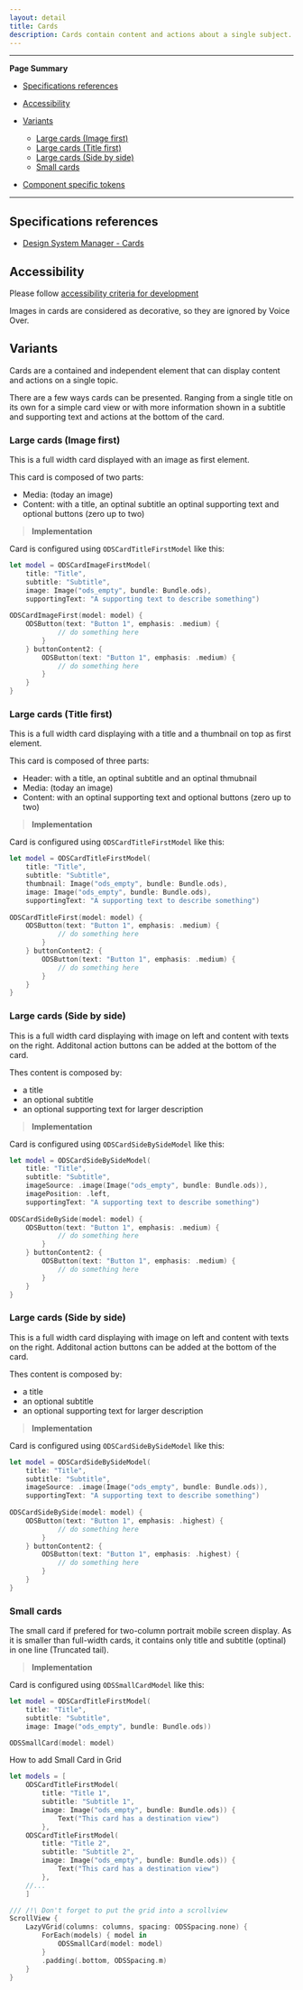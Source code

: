 ```yaml
---
layout: detail
title: Cards
description: Cards contain content and actions about a single subject.
---
```


---

**Page Summary**

* [Specifications references](#specifications-references)
* [Accessibility](#accessibility)
* [Variants](#variants)
    * [Large cards (Image first)](#large-cards-image-first)
    * [Large cards (Title first)](#large-cards-title-first)
    * [Large cards (Side by side)](#large-cards-side-by-side)
    * [Small cards](#small-cards)
    
* [Component specific tokens](#component-specific-tokens)

---

## Specifications references

- [Design System Manager - Cards](https://system.design.orange.com/0c1af118d/p/66bac5-cards/b/1591fb)

## Accessibility

Please follow [accessibility criteria for development](https://a11y-guidelines.orange.com/en/mobile/ios/)

Images in cards are considered as decorative, so they are ignored by Voice Over.

## Variants

Cards are a contained and independent element that can display content and actions on a single topic.

There are a few ways cards can be presented. Ranging from a single title on its own for a simple card view or with more information shown in a subtitle and supporting text and actions at the bottom of the card.


### Large cards (Image first)

This is a full width card displayed with an image as first element.

This card is composed of two parts:
- Media: (today an image)
- Content: with a title, an optinal subtitle an optinal supporting text and optional buttons (zero up to two)

> **Implementation**

Card is configured using `ODSCardTitleFirstModel` like this:

```swift
let model = ODSCardImageFirstModel(
    title: "Title",
    subtitle: "Subtitle",
    image: Image("ods_empty", bundle: Bundle.ods),
    supportingText: "A supporting text to describe something")
    
ODSCardImageFirst(model: model) {
    ODSButton(text: "Button 1", emphasis: .medium) {
            // do something here
        }
    } buttonContent2: {
        ODSButton(text: "Button 1", emphasis: .medium) {
            // do something here
        } 
    }
}
```

### Large cards (Title first)

This is a full width card displaying with a title and a thumbnail on top as first element.

This card is composed of three parts:
- Header: with a title, an optinal subtitle and an optinal thmubnail
- Media: (today an image)
- Content: with an optinal supporting text and optional buttons (zero up to two)

> **Implementation**

Card is configured using `ODSCardTitleFirstModel` like this:

```swift
let model = ODSCardTitleFirstModel(
    title: "Title",
    subtitle: "Subtitle",
    thumbnail: Image("ods_empty", bundle: Bundle.ods),
    image: Image("ods_empty", bundle: Bundle.ods),
    supportingText: "A supporting text to describe something")
    
ODSCardTitleFirst(model: model) {
    ODSButton(text: "Button 1", emphasis: .medium) {
            // do something here
        }
    } buttonContent2: {
        ODSButton(text: "Button 1", emphasis: .medium) {
            // do something here
        } 
    }
}
```

### Large cards (Side by side)

This is a full width card displaying with image on left and content with texts on the right. Additonal action buttons can be added at the bottom of the card. 

Thes content is composed by:
- a title
- an optional subtitle
- an optional supporting text for larger description

> **Implementation**

Card is configured using `ODSCardSideBySideModel` like this:

```swift
let model = ODSCardSideBySideModel(
    title: "Title",
    subtitle: "Subtitle",
    imageSource: .image(Image("ods_empty", bundle: Bundle.ods)),
    imagePosition: .left,
    supportingText: "A supporting text to describe something")
    
ODSCardSideBySide(model: model) {
    ODSButton(text: "Button 1", emphasis: .medium) {
            // do something here
        }
    } buttonContent2: {
        ODSButton(text: "Button 1", emphasis: .medium) {
            // do something here
        } 
    }
}
```

### Large cards (Side by side)

This is a full width card displaying with image on left and content with texts on the right. Additonal action buttons can be added at the bottom of the card. 

Thes content is composed by:
- a title
- an optional subtitle
- an optional supporting text for larger description

> **Implementation**

Card is configured using `ODSCardSideBySideModel` like this:

```swift
let model = ODSCardSideBySideModel(
    title: "Title",
    subtitle: "Subtitle",
    imageSource: .image(Image("ods_empty", bundle: Bundle.ods)),
    supportingText: "A supporting text to describe something")
    
ODSCardSideBySide(model: model) {
    ODSButton(text: "Button 1", emphasis: .highest) {
            // do something here
        }
    } buttonContent2: {
        ODSButton(text: "Button 1", emphasis: .highest) {
            // do something here
        } 
    }
}
```

### Small cards

The small card if prefered for two-column portrait mobile screen display.
As it is smaller than full-width cards, it contains only title and subtitle (optinal) in one line (Truncated tail).

> **Implementation**

Card is configured using `ODSSmallCardModel` like this:

```swift
let model = ODSCardTitleFirstModel(
    title: "Title",
    subtitle: "Subtitle",
    image: Image("ods_empty", bundle: Bundle.ods)) 

ODSSmallCard(model: model)
```

How to add Small Card in Grid 

```swift
let models = [
    ODSCardTitleFirstModel(
        title: "Title 1",
        subtitle: "Subtitle 1",
        image: Image("ods_empty", bundle: Bundle.ods)) { 
            Text("This card has a destination view")
        },
    ODSCardTitleFirstModel(
        title: "Title 2",
        subtitle: "Subtitle 2",
        image: Image("ods_empty", bundle: Bundle.ods)) { 
            Text("This card has a destination view")
        },
    //...
    ]

/// /!\ Don't forget to put the grid into a scrollview
ScrollView {
    LazyVGrid(columns: columns, spacing: ODSSpacing.none) {
        ForEach(models) { model in
            ODSSmallCard(model: model)
        }
        .padding(.bottom, ODSSpacing.m)
    }
}
 
```

 


